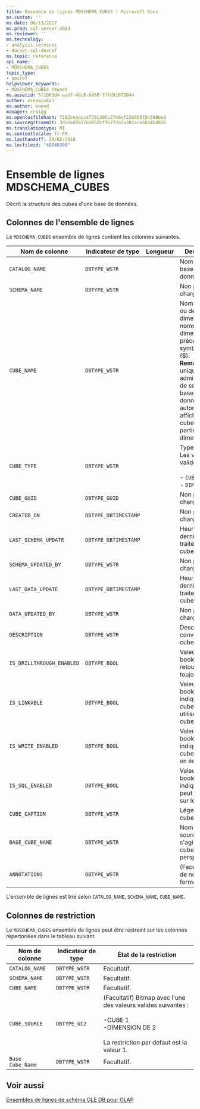 ```yaml
---
title: Ensemble de lignes MDSCHEMA_CUBES | Microsoft Docs
ms.custom: ''
ms.date: 06/13/2017
ms.prod: sql-server-2014
ms.reviewer: ''
ms.technology:
- analysis-services
- docset-sql-devref
ms.topic: reference
api_name:
- MDSCHEMA_CUBES
topic_type:
- apiref
helpviewer_keywords:
- MDSCHEMA_CUBES rowset
ms.assetid: 5f1b63d4-aa3f-48c6-b866-7ffd91675044
author: minewiskan
ms.author: owend
manager: craigg
ms.openlocfilehash: 7282ceaacc4778c205c27e6ef226855f94398be1
ms.sourcegitcommit: 3da2edf82763852cff6772a1a282ace3034b4936
ms.translationtype: MT
ms.contentlocale: fr-FR
ms.lasthandoff: 10/02/2018
ms.locfileid: "48048399"
---
```

# <a name="mdschemacubes-rowset"></a>Ensemble de lignes MDSCHEMA_CUBES
  Décrit la structure des cubes d'une base de données.  
  
## <a name="rowset-columns"></a>Colonnes de l'ensemble de lignes  
 Le `MDSCHEMA_CUBES` ensemble de lignes contient les colonnes suivantes.  
  
|Nom de colonne|Indicateur de type|Longueur|Description|  
|-----------------|--------------------|------------|-----------------|  
|`CATALOG_NAME`|`DBTYPE_WSTR`||Nom de la base de données.|  
|`SCHEMA_NAME`|`DBTYPE_WSTR`||Non pris en charge.|  
|`CUBE_NAME`|`DBTYPE_WSTR`||Nom du cube ou de la dimension. Les noms de dimension sont précédés d'un symbole dollar ($). **Remarque :** uniquement les administrateurs de serveur et base de données sont autorisés à afficher les cubes créés à partir d’une dimension.|  
|`CUBE_TYPE`|`DBTYPE_WSTR`||Type du cube. Les valeurs valides sont :<br /><br /> -   `CUBE`<br />-   `DIMENSION`|  
|`CUBE_GUID`|`DBTYPE_GUID`||Non pris en charge.|  
|`CREATED_ON`|`DBTYPE_DBTIMESTAMP`||Non pris en charge.|  
|`LAST_SCHEMA_UPDATE`|`DBTYPE_DBTIMESTAMP`||Heure du dernier traitement du cube.|  
|`SCHEMA_UPDATED_BY`|`DBTYPE_WSTR`||Non pris en charge.|  
|`LAST_DATA_UPDATE`|`DBTYPE_DBTIMESTAMP`||Heure du dernier traitement du cube.|  
|`DATA_UPDATED_BY`|`DBTYPE_WSTR`||Non pris en charge.|  
|`DESCRIPTION`|`DBTYPE_WSTR`||Description conviviale du cube.|  
|`IS_DRILLTHROUGH_ENABLED`|`DBTYPE_BOOL`||Valeur booléenne qui retourne toujours True.|  
|`IS_LINKABLE`|`DBTYPE_BOOL`||Valeur booléenne qui indique si un cube peut être utilisé dans un cube lié.|  
|`IS_WRITE_ENABLED`|`DBTYPE_BOOL`||Valeur booléenne indiquant si un cube est activé en écriture.|  
|`IS_SQL_ENABLED`|`DBTYPE_BOOL`||Valeur booléenne qui indique si SQL peut être utilisé sur le un cube.|  
|`CUBE_CAPTION`|`DBTYPE_WSTR`||Légende du cube.|  
|`BASE_CUBE_NAME`|`DBTYPE_WSTR`||Nom du cube source s'il s'agit d'un cube de perspective.|  
|`ANNOTATIONS`|`DBTYPE_WSTR`||(Facultatif) Jeu de notes, au format XML.|  
  
 L'ensemble de lignes est trié selon `CATALOG_NAME`, `SCHEMA_NAME`, `CUBE_NAME`.  
  
## <a name="restriction-columns"></a>Colonnes de restriction  
 Le `MDSCHEMA_CUBES` ensemble de lignes peut être restreint sur les colonnes répertoriées dans le tableau suivant.  
  
|Nom de colonne|Indicateur de type|État de la restriction|  
|-----------------|--------------------|-----------------------|  
|`CATALOG_NAME`|`DBTYPE_WSTR`|Facultatif.|  
|`SCHEMA_NAME`|`DBTYPE_WSTR`|Facultatif.|  
|`CUBE_NAME`|`DBTYPE_WSTR`|Facultatif.|  
|`CUBE_SOURCE`|`DBTYPE_UI2`|(Facultatif) Bitmap avec l'une des valeurs valides suivantes :<br /><br /> -CUBE 1<br />-DIMENSION DE 2<br /><br /> La restriction par défaut est la valeur 1.|  
|`Base Cube_Name`|`DBTYPE_WSTR`|Facultatif.|  
  
## <a name="see-also"></a>Voir aussi  
 [Ensembles de lignes de schéma OLE DB pour OLAP](ole-db-for-olap-schema-rowsets.md)  
  
  
